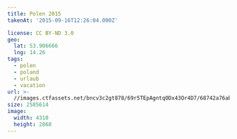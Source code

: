 ```yaml
---
title: Polen 2015
takenAt: '2015-09-16T12:26:04.000Z'

license: CC BY-ND 3.0
geo:
  lat: 53.906666
  lng: 14.26
tags:
  - polen
  - poland
  - urlaub
  - vacation
url: >-
  //images.ctfassets.net/bncv3c2gt878/69r5TEpAgntqODx43Or4D7/68742a76abfa8ecc358eea1078819d0e/polen-2015_25931845396_o
size: 2585614
image:
  width: 4310
  height: 2868
---
```

